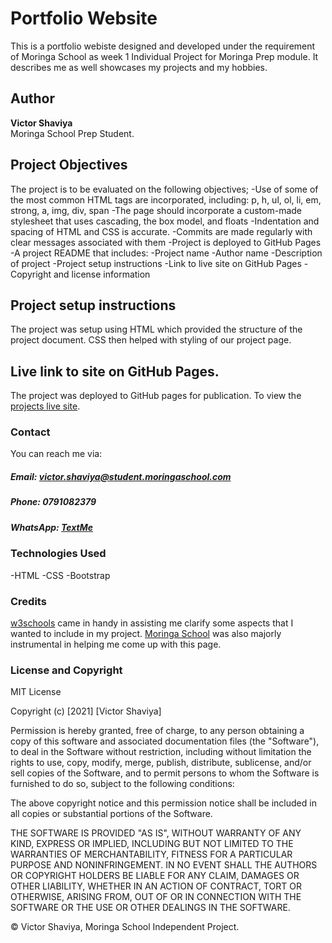 # Portfolio Website
This is a portfolio webiste designed and developed under the requirement of Moringa School as week 1 Individual Project for Moringa Prep module. It describes me as well showcases my projects and my hobbies.
## Author
**Victor Shaviya**    
Moringa School Prep Student.
## Project Objectives
The project is to be evaluated on the following objectives;
-Use of some of the most common HTML tags are incorporated, including: p, h, ul, ol, li, em, strong, a, img, div, span
-The page should incorporate a custom-made stylesheet that uses cascading, the box model, and floats
-Indentation and spacing of HTML and CSS is accurate.
-Commits are made regularly with clear messages associated with them
-Project is deployed to GitHub Pages
-A project README that includes:
    -Project name
    -Author name
    -Description of project
    -Project setup instructions
    -Link to live site on GitHub Pages
    -Copyright and license information
## Project setup instructions
The project was setup using HTML which provided the structure of the project document. CSS then helped with styling of our project page.
## Live link to site on GitHub Pages.
The project was deployed to GitHub pages for publication.
To view the [projects live site](https://shaviyavictor.github.io/portfolio_landing_page/).
### Contact
You can reach me via:
##### Email: [victor.shaviya@student.moringaschool.com](https://mail/)
##### Phone: 0791082379
##### WhatsApp: [TextMe](wa.me/254791082379/)
### Technologies Used
-HTML
-CSS
-Bootstrap
### Credits
[w3schools](https://www.w3schools.com/) came in handy in assisting me clarify some aspects that I wanted to include in my project.
[Moringa School](https://moringaschool.instructure.com/) was also majorly instrumental in helping me come up with this page.
### License and Copyright
MIT License

Copyright (c) [2021] [Victor Shaviya]

Permission is hereby granted, free of charge, to any person obtaining a copy of this software and associated documentation files (the "Software"), to deal in the Software without restriction, including without limitation the rights to use, copy, modify, merge, publish, distribute, sublicense, and/or sell copies of the Software, and to permit persons to whom the Software is furnished to do so, subject to the following conditions:

The above copyright notice and this permission notice shall be included in all copies or substantial portions of the Software.

THE SOFTWARE IS PROVIDED "AS IS", WITHOUT WARRANTY OF ANY KIND, EXPRESS OR IMPLIED, INCLUDING BUT NOT LIMITED TO THE WARRANTIES OF MERCHANTABILITY, FITNESS FOR A PARTICULAR PURPOSE AND NONINFRINGEMENT. IN NO EVENT SHALL THE AUTHORS OR COPYRIGHT HOLDERS BE LIABLE FOR ANY CLAIM, DAMAGES OR OTHER LIABILITY, WHETHER IN AN ACTION OF CONTRACT, TORT OR OTHERWISE, ARISING FROM, OUT OF OR IN CONNECTION WITH THE SOFTWARE OR THE USE OR OTHER DEALINGS IN THE SOFTWARE.

© Victor Shaviya, Moringa School Independent Project.